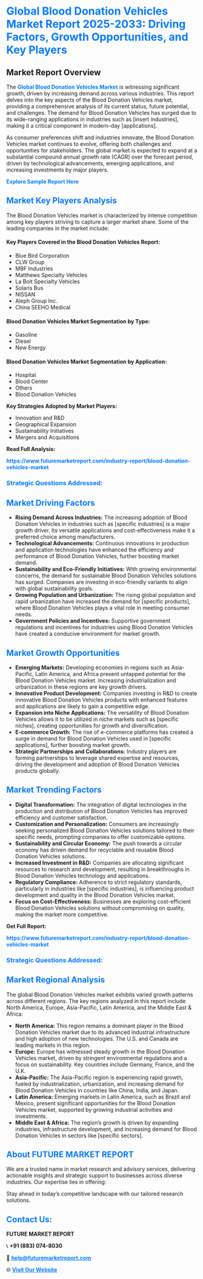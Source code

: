 <h1 style="color: #007BFF;">Global Blood Donation Vehicles Market Report 2025-2033: Driving Factors, Growth Opportunities, and Key Players</h1>

<section id="overview">
<h2>Market Report Overview</h2>
<p>The <a href="https://www.futuremarketreport.com/industry-report/blood-donation-vehicles-market" style="color: #007BFF; text-decoration: none;"><strong>Global Blood Donation Vehicles Market</strong></a> is witnessing significant growth, driven by increasing demand across various industries. This report delves into the key aspects of the Blood Donation Vehicles market, providing a comprehensive analysis of its current status, future potential, and challenges. The demand for Blood Donation Vehicles has surged due to its wide-ranging applications in industries such as [insert industries], making it a critical component in modern-day [applications].</p>
<p>As consumer preferences shift and industries innovate, the Blood Donation Vehicles market continues to evolve, offering both challenges and opportunities for stakeholders. The global market is expected to expand at a substantial compound annual growth rate (CAGR) over the forecast period, driven by technological advancements, emerging applications, and increasing investments by major players.</p>
</section>

<section id="overview">
<p><a href="https://www.futuremarketreport.com/request-sample/reportId=126304" style="color: #007BFF; text-decoration: none;"><strong>Explore Sample Report Here</strong></a></p>
</section>

<section id="key-players">
<h2 style="color: #007BFF;">Market Key Players Analysis</h2>
<p>The Blood Donation Vehicles market is characterized by intense competition among key players striving to capture a larger market share. Some of the leading companies in the market include:</p>
<h4>Key Players Covered in the Blood Donation Vehicles Report:</h4>
<ul><li>Blue Bird Corporation</li><li>CLW Group</li><li>MBF Industries</li><li>Matthews Specialty Vehicles</li><li>La Boit Specialty Vehicles</li><li>Solaris Bus</li><li>NISSAN</li><li>Aleph Group Inc.</li><li>China SEEHO Medical</li></ul>
<h4>Blood Donation Vehicles Market Segmentation by Type:</h4>
<ul><li>Gasoline</li><li>Diesel</li><li>New Energy</li></ul>

<h4>Blood Donation Vehicles Market Segmentation by Application:</h4>
<ul><li>Hospital</li><li>Blood Center</li><li>Others</li><li>Blood Donation Vehicles</li></ul>
<p><strong>Key Strategies Adopted by Market Players:</strong></p>
<ul>
<li>Innovation and R&D</li>
<li>Geographical Expansion</li>
<li>Sustainability Initiatives</li>
<li>Mergers and Acquisitions</li>
</ul>
</section>

<section>
<p><strong>Read Full Analysis: </strong></p><a href="https://www.futuremarketreport.com/industry-report/blood-donation-vehicles-market" style="color: #007BFF; text-decoration: none;"><strong>https://www.futuremarketreport.com/industry-report/blood-donation-vehicles-market</strong></a>
<h3 style="color: #007BFF;">Strategic Questions Addressed:</h3>
</section>

<section id="driving-factors">
<h2 style="color: #007BFF;">Market Driving Factors</h2>
<ul>
<li><strong>Rising Demand Across Industries:</strong> The increasing adoption of Blood Donation Vehicles in industries such as [specific industries] is a major growth driver. Its versatile applications and cost-effectiveness make it a preferred choice among manufacturers.</li>
<li><strong>Technological Advancements:</strong> Continuous innovations in production and application technologies have enhanced the efficiency and performance of Blood Donation Vehicles, further boosting market demand.</li>
<li><strong>Sustainability and Eco-Friendly Initiatives:</strong> With growing environmental concerns, the demand for sustainable Blood Donation Vehicles solutions has surged. Companies are investing in eco-friendly variants to align with global sustainability goals.</li>
<li><strong>Growing Population and Urbanization:</strong> The rising global population and rapid urbanization have increased the demand for [specific products], where Blood Donation Vehicles plays a vital role in meeting consumer needs.</li>
<li><strong>Government Policies and Incentives:</strong> Supportive government regulations and incentives for industries using Blood Donation Vehicles have created a conducive environment for market growth.</li>
</ul>
</section>

<section id="growth-opportunities">
<h2 style="color: #007BFF;">Market Growth Opportunities</h2>
<ul>
<li><strong>Emerging Markets:</strong> Developing economies in regions such as Asia-Pacific, Latin America, and Africa present untapped potential for the Blood Donation Vehicles market. Increasing industrialization and urbanization in these regions are key growth drivers.</li>
<li><strong>Innovative Product Development:</strong> Companies investing in R&D to create innovative Blood Donation Vehicles products with enhanced features and applications are likely to gain a competitive edge.</li>
<li><strong>Expansion into Niche Applications:</strong> The versatility of Blood Donation Vehicles allows it to be utilized in niche markets such as [specific niches], creating opportunities for growth and diversification.</li>
<li><strong>E-commerce Growth:</strong> The rise of e-commerce platforms has created a surge in demand for Blood Donation Vehicles used in [specific applications], further boosting market growth.</li>
<li><strong>Strategic Partnerships and Collaborations:</strong> Industry players are forming partnerships to leverage shared expertise and resources, driving the development and adoption of Blood Donation Vehicles products globally.</li>
</ul>
</section>

<section id="trending-factors">
<h2 style="color: #007BFF;">Market Trending Factors</h2>
<ul>
<li><strong>Digital Transformation:</strong> The integration of digital technologies in the production and distribution of Blood Donation Vehicles has improved efficiency and customer satisfaction.</li>
<li><strong>Customization and Personalization:</strong> Consumers are increasingly seeking personalized Blood Donation Vehicles solutions tailored to their specific needs, prompting companies to offer customizable options.</li>
<li><strong>Sustainability and Circular Economy:</strong> The push towards a circular economy has driven demand for recyclable and reusable Blood Donation Vehicles solutions.</li>
<li><strong>Increased Investment in R&D:</strong> Companies are allocating significant resources to research and development, resulting in breakthroughs in Blood Donation Vehicles technology and applications.</li>
<li><strong>Regulatory Compliance:</strong> Adherence to strict regulatory standards, particularly in industries like [specific industries], is influencing product development and quality in the Blood Donation Vehicles market.</li>
<li><strong>Focus on Cost-Effectiveness:</strong> Businesses are exploring cost-efficient Blood Donation Vehicles solutions without compromising on quality, making the market more competitive.</li>
</ul>
</section>

<section>
<p><strong>Get Full Report: </strong></p><a href="https://www.futuremarketreport.com/industry-report/blood-donation-vehicles-market" style="color: #007BFF; text-decoration: none;"><strong>https://www.futuremarketreport.com/industry-report/blood-donation-vehicles-market</strong></a>
<h3 style="color: #007BFF;">Strategic Questions Addressed:</h3>
</section>


<section id="regional-analysis">
<h2 style="color: #007BFF;">Market Regional Analysis</h2>
<p>The global Blood Donation Vehicles market exhibits varied growth patterns across different regions. The key regions analyzed in this report include North America, Europe, Asia-Pacific, Latin America, and the Middle East & Africa:</p>
<ul>
<li><strong>North America:</strong> This region remains a dominant player in the Blood Donation Vehicles market due to its advanced industrial infrastructure and high adoption of new technologies. The U.S. and Canada are leading markets in this region.</li>
<li><strong>Europe:</strong> Europe has witnessed steady growth in the Blood Donation Vehicles market, driven by stringent environmental regulations and a focus on sustainability. Key countries include Germany, France, and the U.K.</li>
<li><strong>Asia-Pacific:</strong> The Asia-Pacific region is experiencing rapid growth, fueled by industrialization, urbanization, and increasing demand for Blood Donation Vehicles in countries like China, India, and Japan.</li>
<li><strong>Latin America:</strong> Emerging markets in Latin America, such as Brazil and Mexico, present significant opportunities for the Blood Donation Vehicles market, supported by growing industrial activities and investments.</li>
<li><strong>Middle East & Africa:</strong> The region’s growth is driven by expanding industries, infrastructure development, and increasing demand for Blood Donation Vehicles in sectors like [specific sectors].</li>
</ul>
</section>

<footer>
<h2 style="color: #007BFF;">About FUTURE MARKET REPORT</h2>
<p>We are a trusted name in market research and advisory services, delivering actionable insights and strategic support to businesses across diverse industries. Our expertise lies in offering:</p>

<p>Stay ahead in today’s competitive landscape with our tailored research solutions.</p>

<h2 style="color: #007BFF;">Contact Us:</h2>
<p><strong>FUTURE MARKET REPORT</strong></p>
<p>📞 <strong>+91 (883) 074-8030</strong></p>
<p>📧 <strong><a href="mailto:help@futuremarketreport.com" style="color: #007BFF;">help@futuremarketreport.com</a></strong></p>
<p>🌐 <strong><a href="https://www.futuremarketreport.com/" style="color: #007BFF;">Visit Our Website</a></strong></p>
</footer>